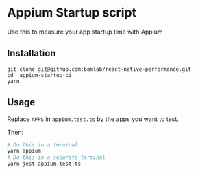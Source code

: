 # Appium Startup script

Use this to measure your app startup time with Appium

## Installation

```shell
git clone git@github.com:bamlab/react-native-performance.git
cd  appium-startup-ci
yarn
```

## Usage

Replace `APPS` in `appium.test.ts` by the apps you want to test.

Then:

```sh
# Do this in a terminal
yarn appium
# Do this in a separate terminal
yarn jest appium.test.ts
```
